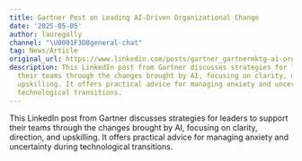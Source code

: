 ```yaml
---
title: Gartner Post on Leading AI-Driven Organizational Change
date: '2025-05-05'
author: lauregolly
channel: "\U0001F3D8general-chat"
tag: News/Article
original_url: https://www.linkedin.com/posts/gartner_gartnermktg-ai-organizationalchange-activity-7325148268252831748-P4mE?
description: This LinkedIn post from Gartner discusses strategies for leaders to support
  their teams through the changes brought by AI, focusing on clarity, direction, and
  upskilling. It offers practical advice for managing anxiety and uncertainty during
  technological transitions.
---
```


This LinkedIn post from Gartner discusses strategies for leaders to support their teams through the changes brought by AI, focusing on clarity, direction, and upskilling. It offers practical advice for managing anxiety and uncertainty during technological transitions.